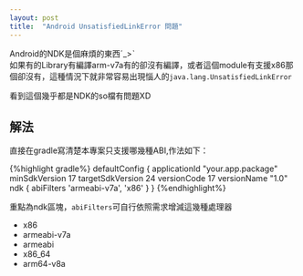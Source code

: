 ```yaml
---
layout: post
title:  "Android UnsatisfiedLinkError 問題"
---
```


Android的NDK是個麻煩的東西ˊ_>ˋ  
如果有的Library有編譯arm-v7a有的卻沒有編譯，或者這個module有支援x86那個卻沒有，這種情況下就非常容易出現惱人的`java.lang.UnsatisfiedLinkError`  

看到這個幾乎都是NDK的so檔有問題XD

## 解法 ##
直接在gradle寫清楚本專案只支援哪幾種ABI,作法如下：

{%highlight gradle%}
defaultConfig {
    applicationId "your.app.package"
    minSdkVersion 17
    targetSdkVersion 24
    versionCode 17
    versionName "1.0"
    ndk {
        abiFilters 'armeabi-v7a', 'x86'
    }
}
{%endhighlight%}

重點為ndk區塊，`abiFilters`可自行依照需求增減這幾種處理器

+ x86
+ armeabi-v7a
+ armeabi
+ x86_64
+ arm64-v8a